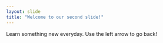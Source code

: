 ```yaml
---
layout: slide
title: "Welcome to our second slide!"
---
```

Learn something new everyday.
Use the left arrow to go back!

